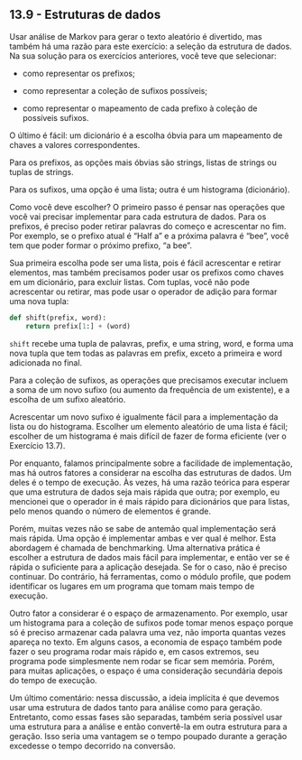 ## 13.9 - Estruturas de dados

Usar análise de Markov para gerar o texto aleatório é divertido, mas também há uma razão para este exercício: a seleção da estrutura de dados. Na sua solução para os exercícios anteriores, você teve que selecionar:

* como representar os prefixos;

* como representar a coleção de sufixos possíveis;

* como representar o mapeamento de cada prefixo à coleção de possíveis sufixos.

O último é fácil: um dicionário é a escolha óbvia para um mapeamento de chaves a valores correspondentes.

Para os prefixos, as opções mais óbvias são strings, listas de strings ou tuplas de strings.

Para os sufixos, uma opção é uma lista; outra é um histograma (dicionário).

Como você deve escolher? O primeiro passo é pensar nas operações que você vai precisar implementar para cada estrutura de dados. Para os prefixos, é preciso poder retirar palavras do começo e acrescentar no fim. Por exemplo, se o prefixo atual é “Half a” e a próxima palavra é “bee”, você tem que poder formar o próximo prefixo, “a bee”.

Sua primeira escolha pode ser uma lista, pois é fácil acrescentar e retirar elementos, mas também precisamos poder usar os prefixos como chaves em um dicionário, para excluir listas. Com tuplas, você não pode acrescentar ou retirar, mas pode usar o operador de adição para formar uma nova tupla:

```python
def shift(prefix, word):
    return prefix[1:] + (word)
```

`shift` recebe uma tupla de palavras, prefix, e uma string, word, e forma uma nova tupla que tem todas as palavras em prefix, exceto a primeira e word adicionada no final.

Para a coleção de sufixos, as operações que precisamos executar incluem a soma de um novo sufixo (ou aumento da frequência de um existente), e a escolha de um sufixo aleatório.

Acrescentar um novo sufixo é igualmente fácil para a implementação da lista ou do histograma. Escolher um elemento aleatório de uma lista é fácil; escolher de um histograma é mais difícil de fazer de forma eficiente (ver o Exercício 13.7).

Por enquanto, falamos principalmente sobre a facilidade de implementação, mas há outros fatores a considerar na escolha das estruturas de dados. Um deles é o tempo de execução. Às vezes, há uma razão teórica para esperar que uma estrutura de dados seja mais rápida que outra; por exemplo, eu mencionei que o operador in é mais rápido para dicionários que para listas, pelo menos quando o número de elementos é grande.

Porém, muitas vezes não se sabe de antemão qual implementação será mais rápida. Uma opção é implementar ambas e ver qual é melhor. Esta abordagem é chamada de benchmarking. Uma alternativa prática é escolher a estrutura de dados mais fácil para implementar, e então ver se é rápida o suficiente para a aplicação desejada. Se for o caso, não é preciso continuar. Do contrário, há ferramentas, como o módulo profile, que podem identificar os lugares em um programa que tomam mais tempo de execução.

Outro fator a considerar é o espaço de armazenamento. Por exemplo, usar um histograma para a coleção de sufixos pode tomar menos espaço porque só é preciso armazenar cada palavra uma vez, não importa quantas vezes apareça no texto. Em alguns casos, a economia de espaço também pode fazer o seu programa rodar mais rápido e, em casos extremos, seu programa pode simplesmente nem rodar se ficar sem memória. Porém, para muitas aplicações, o espaço é uma consideração secundária depois do tempo de execução.

Um último comentário: nessa discussão, a ideia implícita é que devemos usar uma estrutura de dados tanto para análise como para geração. Entretanto, como essas fases são separadas, também seria possível usar uma estrutura para a análise e então convertê-la em outra estrutura para a geração. Isso seria uma vantagem se o tempo poupado durante a geração excedesse o tempo decorrido na conversão.
